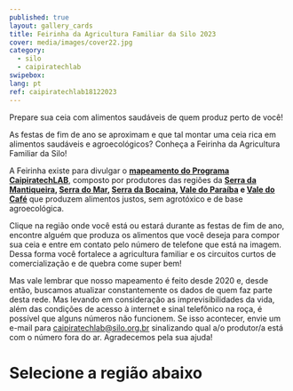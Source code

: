 ```yaml
---
published: true
layout: gallery_cards
title: Feirinha da Agricultura Familiar da Silo 2023
cover: media/images/cover22.jpg
category:
  - silo
  - caipiratechlab
swipebox:
lang: pt
ref: caipiratechlab18122023
---
```


Prepare sua ceia com alimentos saudáveis de quem produz perto de você!

As festas de fim de ano se aproximam e que tal montar uma ceia rica em alimentos saudáveis e agroecológicos? Conheça a Feirinha da Agricultura Familiar da Silo!

A Feirinha existe para divulgar o **[mapeamento do Programa CaipiratechLAB](/feirinha_da_agricultura_familiar_da_silo_2023_todas/)**, composto por produtores das regiões da **[Serra da Mantiqueira](/feirinha_da_agricultura_familiar_da_silo_2023_regiao_ma/), [Serra do Mar](/feirinha_da_agricultura_familiar_da_silo_2023_regiao_sm/), [Serra da Bocaina](/feirinha_da_agricultura_familiar_da_silo_2023_regiao_bo/), [Vale do Paraíba](/feirinha_da_agricultura_familiar_da_silo_2023_regiao_vp/) e [Vale do Café](/feirinha_da_agricultura_familiar_da_silo_2023_regiao_vc/)** que produzem alimentos justos, sem agrotóxico e de base agroecológica.

Clique na região onde você está ou estará durante as festas de fim de ano, encontre alguém que produza os alimentos que você deseja para compor sua ceia e entre em contato pelo número de telefone que está na imagem. Dessa forma você fortalece a agricultura familiar e os circuitos curtos de comercialização e de quebra come super bem!

Mas vale lembrar que nosso mapeamento é feito desde 2020 e, desde então, buscamos atualizar constantemente os dados de quem faz parte desta rede. Mas levando em consideração as imprevisibilidades da vida, além das condições de acesso à internet e sinal telefônico na roça, é possível que alguns números não funcionem. Se isso acontecer, envie um e-mail para [caipiratechlab@silo.org.br](mailto:caipiratechlab@silo.org.br) sinalizando qual a/o produtor/a está com o número fora do ar. Agradecemos pela sua ajuda!


# Selecione a região abaixo
